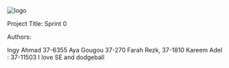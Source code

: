 ![logo](https://thumb.ibb.co/e5V2vn/tut_logo.png)

Project Title:
Sprint 0

Authors:

Ingy Ahmad 37-6355
Aya Gougou  37-270
Farah Rezk, 37-1810
Kareem Adel : 37-11503 I love SE and dodgeball
